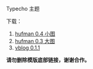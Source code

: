 Typecho 主题

下载：
1. [hufman 0.4 小图](https://github.com/foxnes/tp_theme/releases/tag/hufman0.4)
2. [hufman 0.3 大图](https://github.com/foxnes/tp_theme/releases/tag/hufman0.3)
3. [vblog 0.1.1](https://github.com/foxnes/tp_theme/releases/tag/vblog0.1.1)

**请勿删除模版底部链接，谢谢合作。**